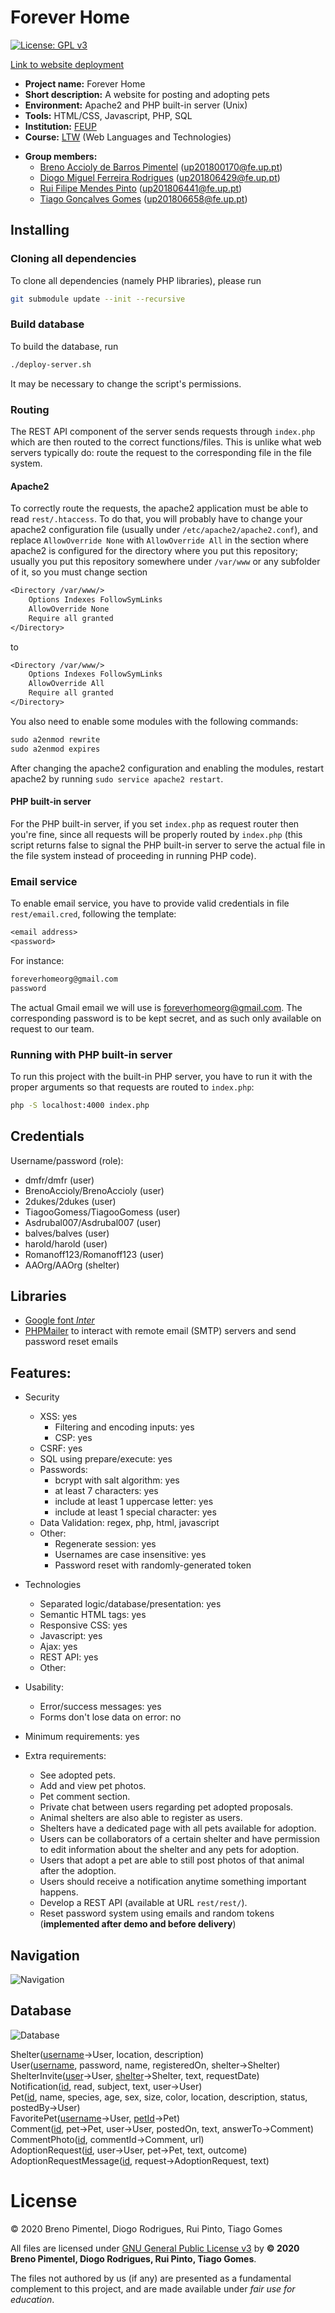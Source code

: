 # Forever Home

[![License: GPL v3](https://img.shields.io/badge/License-GPLv3-blue.svg)](https://www.gnu.org/licenses/gpl-3.0)

[Link to website deployment](https://web.fe.up.pt/~up201806429/feup/3/1/ltw-project-g22/)

- **Project name:** Forever Home
- **Short description:** A website for posting and adopting pets
- **Environment:** Apache2 and PHP built-in server (Unix)
- **Tools:** HTML/CSS, Javascript, PHP, SQL
- **Institution:** [FEUP](https://sigarra.up.pt/feup/en/web_page.Inicial)
- **Course:** [LTW](https://sigarra.up.pt/feup/en/UCURR_GERAL.FICHA_UC_VIEW?pv_ocorrencia_id=459485) (Web Languages and Technologies)
<!-- - **Project grade:** ??.?/20.0 -->
- **Group members:**
    - [Breno Accioly de Barros Pimentel](https://github.com/BrenoAccioly) (<up201800170@fe.up.pt>)
    - [Diogo Miguel Ferreira Rodrigues](https://github.com/dmfrodrigues) (<up201806429@fe.up.pt>)
    - [Rui Filipe Mendes Pinto](https://github.com/2dukes) (<up201806441@fe.up.pt>)
    - [Tiago Gonçalves Gomes](https://github.com/TiagooGomess) (<up201806658@fe.up.pt>)

## Installing

### Cloning all dependencies

To clone all dependencies (namely PHP libraries), please run

```sh
git submodule update --init --recursive
```

### Build database

To build the database, run

```sh
./deploy-server.sh
```

It may be necessary to change the script's permissions.

### Routing

The REST API component of the server sends requests through `index.php` which are then routed to the correct functions/files. This is unlike what web servers typically do: route the request to the corresponding file in the file system.

#### Apache2

To correctly route the requests, the apache2 application must be able to read `rest/.htaccess`. To do that, you will probably have to change your apache2 configuration file (usually under `/etc/apache2/apache2.conf`), and replace `AllowOverride None` with `AllowOverride All` in the section where apache2 is configured for the directory where you put this repository; usually you put this repository somewhere under `/var/www` or any subfolder of it, so you must change section

```txt
<Directory /var/www/>
	Options Indexes FollowSymLinks
	AllowOverride None
	Require all granted
</Directory>
```

to

```txt
<Directory /var/www/>
	Options Indexes FollowSymLinks
	AllowOverride All
	Require all granted
</Directory>
```

You also need to enable some modules with the following commands:

```txt
sudo a2enmod rewrite
sudo a2enmod expires
```

After changing the apache2 configuration and enabling the modules, restart apache2 by running `sudo service apache2 restart`.

#### PHP built-in server

For the PHP built-in server, if you set `index.php` as request router then you're fine, since all requests will be properly routed by `index.php` (this script returns false to signal the PHP built-in server to serve the actual file in the file system instead of proceeding in running PHP code).

### Email service

To enable email service, you have to provide valid credentials in file `rest/email.cred`, following the template:

```txt
<email address>
<password>
```

For instance:

```txt
foreverhomeorg@gmail.com
password
```

The actual Gmail email we will use is <foreverhomeorg@gmail.com>.
The corresponding password is to be kept secret, and as such only available on request to our team.

### Running with PHP built-in server

To run this project with the built-in PHP server, you have to run it with the proper arguments so that requests are routed to `index.php`:

```sh
php -S localhost:4000 index.php
```

## Credentials

Username/password (role):

-   dmfr/dmfr (user)
-   BrenoAccioly/BrenoAccioly (user)
-   2dukes/2dukes (user)
-   TiagooGomess/TiagooGomess (user)
-   Asdrubal007/Asdrubal007 (user)
-   balves/balves (user)
-   harold/harold (user)
-   Romanoff123/Romanoff123 (user)
-   AAOrg/AAOrg (shelter)

## Libraries

-   [Google font _Inter_](https://fonts.google.com/specimen/Inter)
-   [PHPMailer](https://github.com/PHPMailer/PHPMailer) to interact with remote email (SMTP) servers and send password reset emails

## Features:

-   Security

    -   XSS: yes
        -   Filtering and encoding inputs: yes
        -   CSP: yes
    -   CSRF: yes
    -   SQL using prepare/execute: yes
    -   Passwords:
        -   bcrypt with salt algorithm: yes
        -   at least 7 characters: yes
        -   include at least 1 uppercase letter: yes
        -   include at least 1 special character: yes
    -   Data Validation: regex, php, html, javascript
    -   Other:
        -   Regenerate session: yes
        -   Usernames are case insensitive: yes
        -   Password reset with randomly-generated token

-   Technologies
    -   Separated logic/database/presentation: yes
    -   Semantic HTML tags: yes
    -   Responsive CSS: yes
    -   Javascript: yes
    -   Ajax: yes
    -   REST API: yes
    -   Other:
-   Usability:

    -   Error/success messages: yes
    -   Forms don't lose data on error: no

-   Minimum requirements: yes

-   Extra requirements:
    -   See adopted pets.
    -   Add and view pet photos.
    -   Pet comment section.
    -   Private chat between users regarding pet adopted proposals.
    -   Animal shelters are also able to register as users.
    -   Shelters have a dedicated page with all pets available for adoption.
    -   Users can be collaborators of a certain shelter and have permission to edit information about the shelter and any pets for adoption.
    -   Users that adopt a pet are able to still post photos of that animal after the adoption.
    -   Users should receive a notification anytime something important happens.
    -   Develop a REST API (available at URL `rest/rest/`).
    -   Reset password system using emails and random tokens (**implemented after demo and before delivery**)

## Navigation

![Navigation](https://drive.google.com/uc?id=1asqZTfWr9scShQpR50hrRdI_UIT_uc0c)

## Database

![Database](https://drive.google.com/uc?id=16D5IjCtPCjudxCRL0u7eKJTQmsoMwsNC)

Shelter(<ins>username</ins>→User, location, description)  
User(<ins>username</ins>, password, name, registeredOn, shelter→Shelter)  
ShelterInvite(<ins>user</ins>→User, <ins>shelter</ins>→Shelter, text, requestDate)  
Notification(<ins>id</ins>, read, subject, text, user→User)  
Pet(<ins>id</ins>, name, species, age, sex, size, color, location, description, status, postedBy→User)  
FavoritePet(<ins>username</ins>→User, <ins>petId</ins>→Pet)  
Comment(<ins>id</ins>, pet→Pet, user→User, postedOn, text, answerTo→Comment)  
CommentPhoto(<ins>id</ins>, commentId→Comment, url)  
AdoptionRequest(<ins>id</ins>, user→User, pet→Pet, text, outcome)  
AdoptionRequestMessage(<ins>id</ins>, request→AdoptionRequest, text)

# License

© 2020 Breno Pimentel, Diogo Rodrigues, Rui Pinto, Tiago Gomes

All files are licensed under [GNU General Public License v3](LICENSE) by **© 2020 Breno Pimentel, Diogo Rodrigues, Rui Pinto, Tiago Gomes**.

The files not authored by us (if any) are presented as a fundamental complement to this project, and are made available under _fair use for education_.
